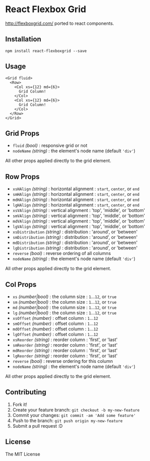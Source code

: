 # React Flexbox Grid

http://flexboxgrid.com/ ported to react components.

## Installation

```
npm install react-flexboxgrid --save
```

## Usage

```react
<Grid fluid>
  <Row>
    <Col xs={12} md={6}>
      Grid Column!
    </Col>
    <Col xs={12} md={6}>
      Grid Column!
    </Col>
  </Row>
</Grid>
```

## Grid Props

* `fluid` *(bool)* : responsive grid or not
* `nodeName` *(string)* : the element's node name (default `'div'`)

All other props applied directly to the grid element.


## Row Props

* `xsHAlign` *(string)* : horizontal alignment : `start`, `center`, or `end`
* `smHAlign` *(string)* : horizontal alignment : `start`, `center`, or `end`
* `mdHAlign` *(string)* : horizontal alignment : `start`, `center`, or `end`
* `lgHAlign` *(string)* : horizontal alignment : `start`, `center`, or `end`
* `xsVAlign` *(string)* : vertical alignment : 'top', 'middle', or 'bottom'
* `smVAlign` *(string)* : vertical alignment : 'top', 'middle', or 'bottom'
* `mdVAlign` *(string)* : vertical alignment : 'top', 'middle', or 'bottom'
* `lgVAlign` *(string)* : vertical alignment : 'top', 'middle', or 'bottom'
* `xsDistribution` *(string)* : distribution : 'around', or 'between'
* `smDistribution` *(string)* : distribution : 'around', or 'between'
* `mdDistribution` *(string)* : distribution : 'around', or 'between'
* `lgDistribution` *(string)* : distribution : 'around', or 'between'
* `reverse` *(bool)* : reverse ordering of all columns
* `nodeName` *(string)* : the element's node name (default `'div'`)

All other props applied directly to the grid element.


## Col Props

* `xs` *(number|bool)* : the column size : `1`...`12`, or `true`
* `sm` *(number|bool)* : the column size : `1`...`12`, or `true`
* `md` *(number|bool)* : the column size : `1`...`12`, or `true`
* `lg` *(number|bool)* : the column size : `1`...`12`, or `true`
* `xsOffset` *(number)* : offset column : `1`...`12`
* `smOffset` *(number)* : offset column : `1`...`12`
* `mdOffset` *(number)* : offset column : `1`...`12`
* `lgOffset` *(number)* : offset column : `1`...`12`
* `xsReorder` *(string)* : reorder column : 'first', or 'last'
* `smReorder` *(string)* : reorder column : 'first', or 'last'
* `mdReorder` *(string)* : reorder column : 'first', or 'last'
* `lgReorder` *(string)* : reorder column : 'first', or 'last'
* `reverse` *(bool)* : reverse ordering for this column
* `nodeName` *(string)* : the element's node name (default `'div'`)

All other props applied directly to the grid element.


## Contributing

1. Fork it!
2. Create your feature branch: `git checkout -b my-new-feature`
3. Commit your changes: `git commit -am 'Add some feature'`
4. Push to the branch: `git push origin my-new-feature`
5. Submit a pull request :D


## License

The MIT License
